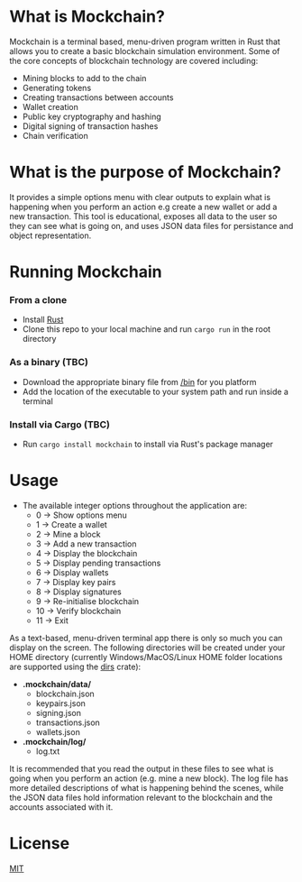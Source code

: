 # What is Mockchain?

Mockchain is a terminal based, menu-driven program written in Rust that allows you to create a basic blockchain simulation environment.
Some of the core concepts of blockchain technology are covered including:

- Mining blocks to add to the chain
- Generating tokens
- Creating transactions between accounts
- Wallet creation
- Public key cryptography and hashing
- Digital signing of transaction hashes
- Chain verification

# What is the purpose of Mockchain?

It provides a simple options menu with clear outputs to explain what is happening when you perform an action e.g create a new wallet or add a new transaction.
This tool is educational, exposes all data to the user so they can see what is going on, and uses JSON data files for persistance and object representation.

# Running Mockchain

### From a clone

- Install [Rust](https://www.rust-lang.org/tools/install)
- Clone this repo to your local machine and run <code>cargo run</code> in the root directory

### As a binary (TBC)

- Download the appropriate binary file from [/bin](https://github.com/sedexdev/mockchain/tree/main/bin) for you platform
- Add the location of the executable to your system path and run inside a terminal

### Install via Cargo (TBC)

- Run <code>cargo install mockchain</code> to install via Rust's package manager

# Usage

- The available integer options throughout the application are:
  - 0 -> Show options menu
  - 1 -> Create a wallet
  - 2 -> Mine a block
  - 3 -> Add a new transaction
  - 4 -> Display the blockchain
  - 5 -> Display pending transactions
  - 6 -> Display wallets
  - 7 -> Display key pairs
  - 8 -> Display signatures
  - 9 -> Re-initialise blockchain
  - 10 -> Verify blockchain
  - 11 -> Exit

As a text-based, menu-driven terminal app there is only so much you can display on the screen. The following directories will be created
under your HOME directory (currently Windows/MacOS/Linux HOME folder locations are supported using the [dirs](https://crates.io/crates/dirs) crate):

- **.mockchain/data/**
  - blockchain.json
  - keypairs.json
  - signing.json
  - transactions.json
  - wallets.json
- **.mockchain/log/**
  - log.txt

It is recommended that you read the output in these files to see what is going when you perform an action (e.g. mine a new block). The
log file has more detailed descriptions of what is happening behind the scenes, while the JSON data files hold information relevant to
the blockchain and the accounts associated with it.

# License

[MIT](https://github.com/sedexdev/mockchain_v2/blob/main/LICENSE)
